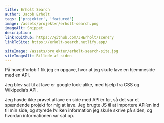 ```yaml
---
title: Erholt Search
author: Jacob Erholt
tags: ['projekter', 'featured']
image: /assets/projekter/erholt-search.png
imageAlt: Snippet
description: 
linkToGithub: https://github.com/JHErholt/scenery
linkToSite: https://erholt-search.netlify.app/

siteImage: /assets/projekter/erholt-search-site.jpg
siteImageAlt: Billede af siden
---
```

<p>På hovedforløb 1 fik jeg en opgave, hvor at jeg skulle lave en hjemmeside med en API. </p>

<p>Jeg blev sat til at lave en google look-alike, med hjælp fra CSS og Wikipedia’s API.</p>

<p>Jeg havde ikke prøvet at lave en side med API’er før, så det var et spændende projekt for mig at lave. Jeg brugte JS til at importere API’en ind til min side, og styrede hvilken information jeg skulle skrive på siden, og hvordan informationen var sat op.</p>